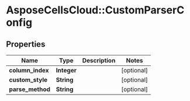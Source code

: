 # AsposeCellsCloud::CustomParserConfig

## Properties
Name | Type | Description | Notes
------------ | ------------- | ------------- | -------------
**column_index** | **Integer** |  | [optional] 
**custom_style** | **String** |  | [optional] 
**parse_method** | **String** |  | [optional] 


